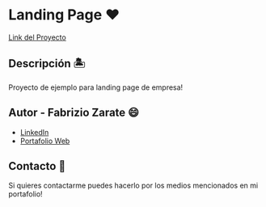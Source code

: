 <h1>Landing Page ❤️</h1>

[Link del Proyecto](https://landingpage-fabrudev.netlify.app)

## Descripción 🏝️ 

Proyecto de ejemplo para landing page de empresa!

## Autor - **Fabrizio Zarate** 😄 

* [LinkedIn](https://www.linkedin.com/in/fabrudev/)
* [Portafolio Web](https://fabru-dev.netlify.app)

## Contacto 👤
Si quieres contactarme puedes hacerlo por los medios mencionados en mi portafolio!
